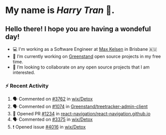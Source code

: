 #  My name is  *Harry Tran* 👋.
## Hello there! I hope you are having a wondeful day! 

- 💻 I'm working as a Software Engineer at [Max Kelsen](https://maxkelsen.com/) in Brisbane 🇦🇺
- 🌱 I’m currently working on [Greenstand](https://github.com/Greenstand) open source projects in my free time.
- 👯 I’m looking to collaborate on any open source projects that I am interested.

### :zap: Recent Activity
<!--START_SECTION:activity-->
1. 🗣 Commented on [#3762](https://github.com/wix/Detox/issues/3762) in [wix/Detox](https://github.com/wix/Detox)
2. 🗣 Commented on [#1074](https://github.com/Greenstand/treetracker-admin-client/issues/1074) in [Greenstand/treetracker-admin-client](https://github.com/Greenstand/treetracker-admin-client)
3. 💪 Opened PR [#1234](https://github.com/react-navigation/react-navigation.github.io/pull/1234) in [react-navigation/react-navigation.github.io](https://github.com/react-navigation/react-navigation.github.io)
4. 🗣 Commented on [#3375](https://github.com/wix/Detox/issues/3375) in [wix/Detox](https://github.com/wix/Detox)
5. ❗️ Opened issue [#4016](https://github.com/wix/Detox/issues/4016) in [wix/Detox](https://github.com/wix/Detox)
<!--END_SECTION:activity-->

<!--

Here are some ideas to get you started:

- 🔭 I’m currently working on ...
- 🌱 I’m currently learning ...
- 👯 I’m looking to collaborate on ...
- 🤔 I’m looking for help with ...
- 💬 Ask me about ...
- 📫 How to reach me: ...
- 😄 Pronouns: ...
- ⚡ Fun fact: ...
# title 1
## title 2
### title 3
#### title 4
##### title 5
###### title 6

Text that is **bold**, *italic* and ~~strikethrough~~

* [ ] Item 2
   * [x] Sub Item 2b
* [ ] Item 1

1. Item 1
   1. Item 1
1. Item 2

| Column 1 | Column 2 | Column 3 |
| :--- | :---: | ---: |
| Row 1a | Row 1b | Row 1c |
| Row 2a | Row 2b | Row 2c |

This is a [link](https://mlh.io)

this is inline `code`, here is a block of code below 👇

```ts
const name: string = 'Eddie Jaoude';

// log name
console.log(name);
```

> I am a quote to give context

I am normal text talking about the above quote ☝️ 
-->
